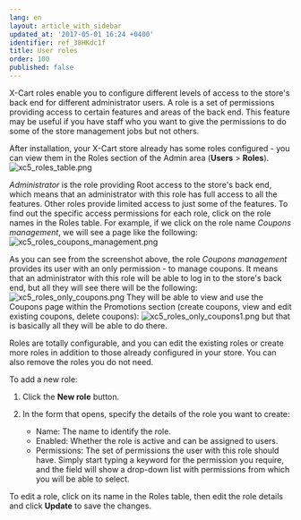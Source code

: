 ```yaml
---
lang: en
layout: article_with_sidebar
updated_at: '2017-05-01 16:24 +0400'
identifier: ref_38HKdc1f
title: User roles
order: 100
published: false
---
```

X-Cart roles enable you to configure different levels of access to the store's back end for different administrator users. A role is a set of permissions providing access to certain features and areas of the back end. This feature may be useful if you have staff who you want to give the permissions to do some of the store management jobs but not others.

After installation, your X-Cart store already has some roles configured - you can view them in the Roles section of the Admin area (**Users** > **Roles**).
    ![xc5_roles_table.png]({{site.baseurl}}/attachments/ref_38HKdc1f/xc5_roles_table.png)

_Administrator_ is the role providing Root access to the store's back end, which means that an administrator with this role has full access to all the features.
Other roles provide limited access to just some of the features. To find out the specific access permissions for each role, click on the role names in the Roles table. For example, if we click on the role name _Coupons management_, we will see a page like the following:
![xc5_roles_coupons_management.png]({{site.baseurl}}/attachments/ref_38HKdc1f/xc5_roles_coupons_management.png)

As you can see from the screenshot above, the role _Coupons management_ provides its user with an only permission - to manage coupons. It means that an administrator with this role will be able to log in to the store's back end, but all they will see there will be the following:
![xc5_roles_only_coupons.png]({{site.baseurl}}/attachments/ref_38HKdc1f/xc5_roles_only_coupons.png)
They will be able to view and use the Coupons page within the Promotions section (create coupons, view and edit existing coupons, delete coupons):
![xc5_roles_only_coupons1.png]({{site.baseurl}}/attachments/ref_38HKdc1f/xc5_roles_only_coupons1.png)
but that is basically all they will be able to do there.

Roles are totally configurable, and you can edit the existing roles or create more roles in addition to those already configured in your store. You can also remove the roles you do not need.

To add a new role:
1.  Click the **New role** button.
2.  In the form that opens, specify the details of the role you want to create:

     *   Name: The name to identify the role.
     *   Enabled: Whether the role is active and can be assigned to users.
     *   Permissions: The set of permissions the user with this role should have. Simply start typing a keyword for the permission you require, and the field will show a drop-down list with permissions from which you will be able to select.

To edit a role, click on its name in the Roles table, then edit the role details and click **Update** to save the changes. 
